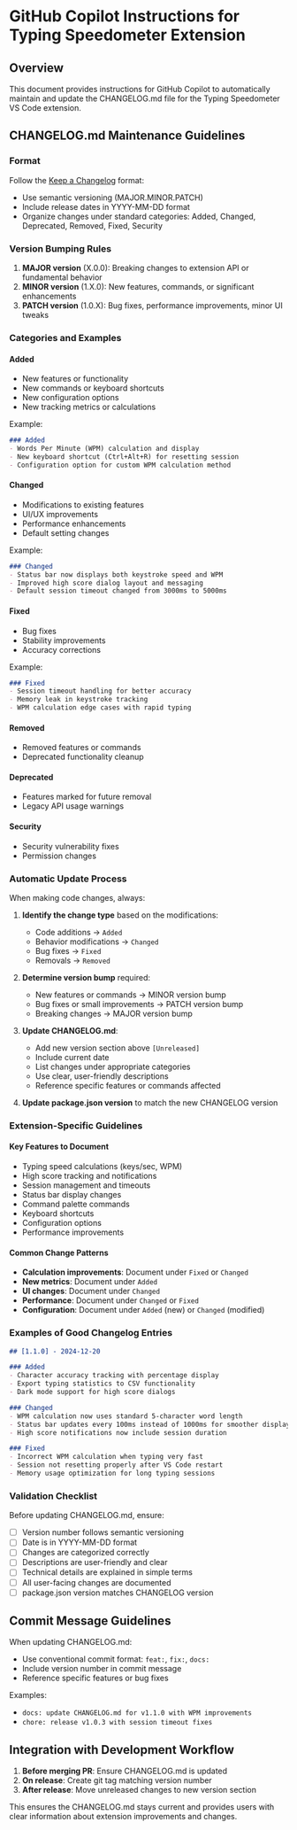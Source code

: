 # GitHub Copilot Instructions for Typing Speedometer Extension

## Overview
This document provides instructions for GitHub Copilot to automatically maintain and update the CHANGELOG.md file for the Typing Speedometer VS Code extension.

## CHANGELOG.md Maintenance Guidelines

### Format
Follow the [Keep a Changelog](https://keepachangelog.com/en/1.0.0/) format:
- Use semantic versioning (MAJOR.MINOR.PATCH)
- Include release dates in YYYY-MM-DD format
- Organize changes under standard categories: Added, Changed, Deprecated, Removed, Fixed, Security

### Version Bumping Rules
1. **MAJOR version** (X.0.0): Breaking changes to extension API or fundamental behavior
2. **MINOR version** (1.X.0): New features, commands, or significant enhancements
3. **PATCH version** (1.0.X): Bug fixes, performance improvements, minor UI tweaks

### Categories and Examples

#### Added
- New features or functionality
- New commands or keyboard shortcuts
- New configuration options
- New tracking metrics or calculations

Example:
```markdown
### Added
- Words Per Minute (WPM) calculation and display
- New keyboard shortcut (Ctrl+Alt+R) for resetting session
- Configuration option for custom WPM calculation method
```

#### Changed
- Modifications to existing features
- UI/UX improvements
- Performance enhancements
- Default setting changes

Example:
```markdown
### Changed
- Status bar now displays both keystroke speed and WPM
- Improved high score dialog layout and messaging
- Default session timeout changed from 3000ms to 5000ms
```

#### Fixed
- Bug fixes
- Stability improvements
- Accuracy corrections

Example:
```markdown
### Fixed
- Session timeout handling for better accuracy
- Memory leak in keystroke tracking
- WPM calculation edge cases with rapid typing
```

#### Removed
- Removed features or commands
- Deprecated functionality cleanup

#### Deprecated
- Features marked for future removal
- Legacy API usage warnings

#### Security
- Security vulnerability fixes
- Permission changes

### Automatic Update Process

When making code changes, always:

1. **Identify the change type** based on the modifications:
   - Code additions → `Added`
   - Behavior modifications → `Changed` 
   - Bug fixes → `Fixed`
   - Removals → `Removed`

2. **Determine version bump** required:
   - New features or commands → MINOR version bump
   - Bug fixes or small improvements → PATCH version bump
   - Breaking changes → MAJOR version bump

3. **Update CHANGELOG.md**:
   - Add new version section above `[Unreleased]`
   - Include current date
   - List changes under appropriate categories
   - Use clear, user-friendly descriptions
   - Reference specific features or commands affected

4. **Update package.json version** to match the new CHANGELOG version

### Extension-Specific Guidelines

#### Key Features to Document
- Typing speed calculations (keys/sec, WPM)
- High score tracking and notifications
- Session management and timeouts
- Status bar display changes
- Command palette commands
- Keyboard shortcuts
- Configuration options
- Performance improvements

#### Common Change Patterns
- **Calculation improvements**: Document under `Fixed` or `Changed`
- **New metrics**: Document under `Added`
- **UI changes**: Document under `Changed`
- **Performance**: Document under `Changed` or `Fixed`
- **Configuration**: Document under `Added` (new) or `Changed` (modified)

### Examples of Good Changelog Entries

```markdown
## [1.1.0] - 2024-12-20

### Added
- Character accuracy tracking with percentage display
- Export typing statistics to CSV functionality
- Dark mode support for high score dialogs

### Changed
- WPM calculation now uses standard 5-character word length
- Status bar updates every 100ms instead of 1000ms for smoother display
- High score notifications now include session duration

### Fixed
- Incorrect WPM calculation when typing very fast
- Session not resetting properly after VS Code restart
- Memory usage optimization for long typing sessions
```

### Validation Checklist

Before updating CHANGELOG.md, ensure:
- [ ] Version number follows semantic versioning
- [ ] Date is in YYYY-MM-DD format
- [ ] Changes are categorized correctly
- [ ] Descriptions are user-friendly and clear
- [ ] Technical details are explained in simple terms
- [ ] All user-facing changes are documented
- [ ] package.json version matches CHANGELOG version

## Commit Message Guidelines

When updating CHANGELOG.md:
- Use conventional commit format: `feat:`, `fix:`, `docs:`
- Include version number in commit message
- Reference specific features or bug fixes

Examples:
- `docs: update CHANGELOG.md for v1.1.0 with WPM improvements`
- `chore: release v1.0.3 with session timeout fixes`

## Integration with Development Workflow

1. **Before merging PR**: Ensure CHANGELOG.md is updated
2. **On release**: Create git tag matching version number
3. **After release**: Move unreleased changes to new version section

This ensures the CHANGELOG.md stays current and provides users with clear information about extension improvements and changes.